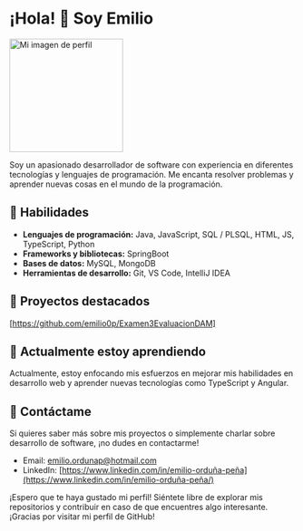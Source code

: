 # ¡Hola! 👋 Soy Emilio

[<img src="https://avatars.githubusercontent.com/u/118686654?v=4" alt="Mi imagen de perfil" width="200px" />](https://mi-url-de-perfil.github.io)

Soy un apasionado desarrollador de software con experiencia en diferentes tecnologías y lenguajes de programación. Me encanta resolver problemas y aprender nuevas cosas en el mundo de la programación.

## 🚀 Habilidades

- **Lenguajes de programación:** Java, JavaScript, SQL / PLSQL, HTML, JS, TypeScript, Python
- **Frameworks y bibliotecas:** SpringBoot
- **Bases de datos:** MySQL, MongoDB
- **Herramientas de desarrollo:** Git, VS Code, IntelliJ IDEA

## 🔭 Proyectos destacados
[https://github.com/emilio0p/Examen3EvaluacionDAM]

## 🌱 Actualmente estoy aprendiendo

Actualmente, estoy enfocando mis esfuerzos en mejorar mis habilidades en desarrollo web y aprender nuevas tecnologías como TypeScript y Angular.

## 💬 Contáctame

Si quieres saber más sobre mis proyectos o simplemente charlar sobre desarrollo de software, ¡no dudes en contactarme!

- Email: emilio.ordunap@hotmail.com
- LinkedIn: [https://www.linkedin.com/in/emilio-orduña-peña](https://www.linkedin.com/in/emilio-orduña-peña/)

¡Espero que te haya gustado mi perfil! Siéntete libre de explorar mis repositorios y contribuir en caso de que encuentres algo interesante. ¡Gracias por visitar mi perfil de GitHub!
